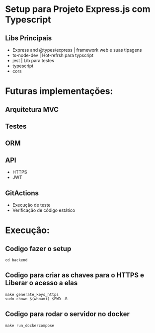 # Setup para Projeto Express.js com Typescript

## Libs Principais
<ul>
<li>Express and @types/express | framework web e suas tipagens</li>
<li>ts-node-dev | Hot-refrsh para typscript</li>
<li>jest | Lib para testes</li>
<li>typescript</li>
<li>cors</li>
</ul>

# Futuras implementações:
## Arquitetura MVC
## Testes
## ORM 

## API
<ul>
<li>HTTPS</li>
<li>JWT</li>
</ul>

## GitActions
<ul>
<li>Execução de teste</li>
<li>Verificação de código estático</li>
</ul>

# Execução:
## Codigo fazer o setup
```
cd backend
```

## Codigo para criar as chaves para o HTTPS e Liberar o acesso a elas
```
make generate_keys_https
sudo chown $(whoami) $PWD -R
```

## Codigo para rodar o servidor no docker
```
make run_dockercompose
```


